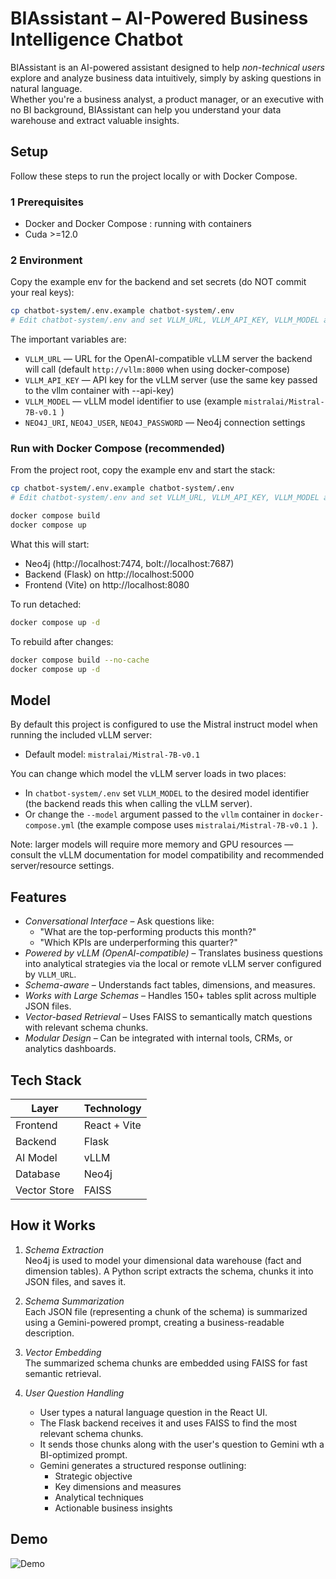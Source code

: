 # BIAssistant – AI-Powered Business Intelligence Chatbot

BIAssistant is an AI-powered assistant designed to help *non-technical users* explore and analyze business data intuitively, simply by asking questions in natural language.  
Whether you're a business analyst, a product manager, or an executive with no BI background, BIAssistant can help you understand your data warehouse and extract valuable insights.

## Setup

Follow these steps to run the project locally or with Docker Compose.

### 1 Prerequisites

- Docker and Docker Compose : running with containers
- Cuda >=12.0

### 2 Environment

Copy the example env for the backend and set secrets (do NOT commit your real keys):

```bash
cp chatbot-system/.env.example chatbot-system/.env
# Edit chatbot-system/.env and set VLLM_URL, VLLM_API_KEY, VLLM_MODEL and any other secrets
```

The important variables are:
- `VLLM_URL` — URL for the OpenAI-compatible vLLM server the backend will call (default `http://vllm:8000` when using docker-compose)
- `VLLM_API_KEY` — API key for the vLLM server (use the same key passed to the vllm container with --api-key)
- `VLLM_MODEL` — vLLM model identifier to use (example `mistralai/Mistral-7B-v0.1
`)
- `NEO4J_URI`, `NEO4J_USER`, `NEO4J_PASSWORD` — Neo4j connection settings

### Run with Docker Compose (recommended)

From the project root, copy the example env and start the stack:

```bash
cp chatbot-system/.env.example chatbot-system/.env
# Edit chatbot-system/.env and set VLLM_URL, VLLM_API_KEY, VLLM_MODEL and any other secrets

docker compose build
docker compose up
```

What this will start:
- Neo4j (http://localhost:7474, bolt://localhost:7687)
- Backend (Flask) on http://localhost:5000
- Frontend (Vite) on http://localhost:8080

To run detached:

```bash
docker compose up -d
```

To rebuild after changes:

```bash
docker compose build --no-cache
docker compose up -d
```

## Model

By default this project is configured to use the Mistral instruct model when running the included vLLM server:

- Default model: `mistralai/Mistral-7B-v0.1
`

You can change which model the vLLM server loads in two places:

- In `chatbot-system/.env` set `VLLM_MODEL` to the desired model identifier (the backend reads this when calling the vLLM server).
- Or change the `--model` argument passed to the `vllm` container in `docker-compose.yml` (the example compose uses `mistralai/Mistral-7B-v0.1
`).

Note: larger models will require more memory and GPU resources — consult the vLLM documentation for model compatibility and recommended server/resource settings.

## Features

- *Conversational Interface* – Ask questions like:
  - "What are the top-performing products this month?"
  - "Which KPIs are underperforming this quarter?"
- *Powered by vLLM (OpenAI-compatible)* – Translates business questions into analytical strategies via the local or remote vLLM server configured by `VLLM_URL`.
- *Schema-aware* – Understands fact tables, dimensions, and measures.
- *Works with Large Schemas* – Handles 150+ tables split across multiple JSON files.
- *Vector-based Retrieval* – Uses FAISS to semantically match questions with relevant schema chunks.
-  *Modular Design* – Can be integrated with internal tools, CRMs, or analytics dashboards.


##  Tech Stack

| Layer        | Technology        |
|--------------|-------------------|
| Frontend     | React + Vite      |
| Backend      | Flask             |
| AI Model     | vLLM              |
| Database     | Neo4j             |
| Vector Store | FAISS             |


##  How it Works

1. *Schema Extraction*  
   Neo4j is used to model your dimensional data warehouse (fact and dimension tables). A Python script extracts the schema, chunks it into JSON files, and saves it.

2. *Schema Summarization*  
   Each JSON file (representing a chunk of the schema) is summarized using a Gemini-powered prompt, creating a business-readable description.

3. *Vector Embedding*  
   The summarized schema chunks are embedded using FAISS for fast semantic retrieval.

4. *User Question Handling*  
   - User types a natural language question in the React UI.
   - The Flask backend receives it and uses FAISS to find the most relevant schema chunks.
   - It sends those chunks along with the user's question to Gemini wth a BI-optimized prompt.
   - Gemini generates a structured response outlining:
     - Strategic objective
     - Key dimensions and measures
     - Analytical techniques
     - Actionable business insights

## Demo

![Demo](demo.gif)
